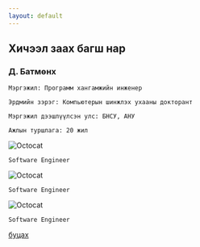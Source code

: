 ```yaml
---
layout: default
---
```


## Хичээл заах багш нар

### Д. Батмөнх
	Мэргэжил: Программ хангамжийн инженер

	Эрдмийн зэрэг: Компьютерын шинжлэх ухааны докторант

	Мэргэжил дээшлүүлсэн улс: БНСУ, АНУ

	Ажлын туршлага: 20 жил
 
![Octocat](https://github.githubassets.com/images/icons/emoji/octocat.png)

`Software Engineer`

![Octocat](https://github.githubassets.com/images/icons/emoji/octocat.png)

`Software Engineer`

![Octocat](https://github.githubassets.com/images/icons/emoji/octocat.png)

`Software Engineer`

[буцах](./)

